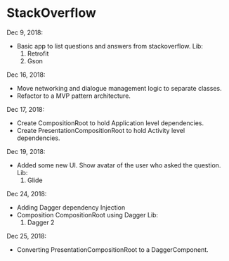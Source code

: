 # StackOverflow

Dec 9, 2018: 
- Basic app to list questions and answers from stackoverflow.
 Lib: 
    1. Retrofit
    2. Gson

Dec 16, 2018: 
- Move networking and dialogue management logic to separate classes.
- Refactor to a MVP pattern architecture.

Dec 17, 2018:
- Create CompositionRoot to hold Application level dependencies.
- Create PresentationCompositionRoot to hold Activity level dependencies.

Dec 19, 2018:
- Added some new UI. Show avatar of the user who asked the question.
 Lib:
  1. Glide
  
Dec 24, 2018:
- Adding Dagger dependency Injection
- Composition CompositionRoot using Dagger
Lib:
  1. Dagger 2  

Dec 25, 2018:
- Converting PresentationCompositionRoot to a DaggerComponent.

